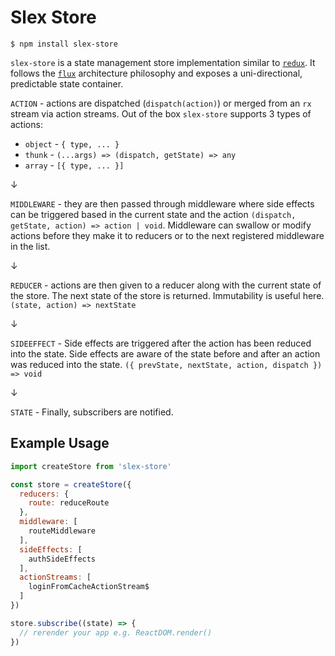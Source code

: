 # Slex Store

```
$ npm install slex-store
```

`slex-store` is a state management store implementation similar to [`redux`](http://redux.js.org/docs/introduction/). It follows the [`flux`](https://facebook.github.io/flux/docs/in-depth-overview.html#content) architecture philosophy and exposes a uni-directional, predictable state container.

`ACTION` - actions are dispatched (`dispatch(action)`) or merged from an `rx` stream via action streams. Out of the box `slex-store` supports 3 types of actions:
  - `object` - `{ type, ... }`
  - `thunk` - `(...args) => (dispatch, getState) => any`
  - `array` - `[{ type, ... }]`

&darr;

`MIDDLEWARE` - they are then passed through middleware where side effects can be triggered based in the current state and the action `(dispatch, getState, action) => action | void`. Middleware can swallow or modify actions before they make it to reducers or to the next registered middleware in the list.

&darr;

`REDUCER` - actions are then given to a reducer along with the current state of the store. The next state of the store is returned. Immutability is useful here. `(state, action) => nextState`

&darr;

`SIDEEFFECT` - Side effects are triggered after the action has been reduced into the state. Side effects are aware of the state before and after an action was reduced into the state. `({ prevState, nextState, action, dispatch }) => void`

&darr;

`STATE` - Finally, subscribers are notified.

## Example Usage

```javascript
import createStore from 'slex-store'

const store = createStore({
  reducers: {
    route: reduceRoute
  },
  middleware: [
    routeMiddleware
  ],
  sideEffects: [
    authSideEffects
  ],
  actionStreams: [
    loginFromCacheActionStream$
  ]
})

store.subscribe((state) => {
  // rerender your app e.g. ReactDOM.render()
})

```